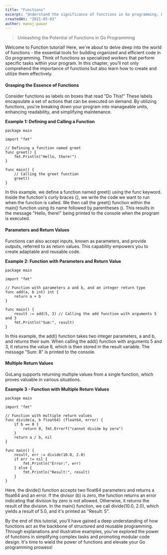 ```yaml
---
title: "Functions"
excerpt: "Understand the significance of functions in Go programming. Learn how to define and use functions to organize and streamline your code."
createdAt: "2021-05-03"
author: manoj-pawar
---
```


> Unleashing the Potential of Functions in Go Programming

Welcome to Function tutorial! Here, we're about to delve deep into the world of functions - the essential tools for building organized and efficient code in Go programming. Think of functions as specialized workers that perform specific tasks within your program. In this chapter, you'll not only comprehend the importance of functions but also learn how to create and utilize them effectively.

#### Grasping the Essence of Functions

Consider functions as labels on boxes that read "Do This!" These labels encapsulate a set of actions that can be executed on demand. By utilizing functions, you're breaking down your program into manageable units, enhancing readability, and simplifying maintenance.

**Example 1: Defining and Calling a Function**

```go[class="line-numbers"]
package main

import "fmt"

// Defining a function named greet
func greet() {
    fmt.Println("Hello, there!")
}

func main() {
    // Calling the greet function
    greet()
}
```

In this example, we define a function named greet() using the func keyword. Inside the function's curly braces {}, we write the code we want to run when the function is called. We then call the greet() function within the main() function using its name followed by parentheses (). This results in the message "Hello, there!" being printed to the console when the program is executed.

#### Parameters and Return Values

Functions can also accept inputs, known as parameters, and provide outputs, referred to as return values. This capability empowers you to create adaptable and reusable code.

**Example 2: Function with Parameters and Return Value**

```go[class="line-numbers"]
package main

import "fmt"

// Function with parameters a and b, and an integer return type
func add(a, b int) int {
    return a + b
}

func main() {
    result := add(5, 3) // Calling the add function with arguments 5 and 3
    fmt.Println("Sum:", result)
}
```

In this example, the add() function takes two integer parameters, a and b, and returns their sum. When calling the add() function with arguments 5 and 3, it returns the value 8, which is then stored in the result variable. The message "Sum: 8" is printed to the console.

#### Multiple Return Values

GoLang supports returning multiple values from a single function, which proves valuable in various situations.

**Example 3 - Function with Multiple Return Values**

```go[class="line-numbers"]
package main

import "fmt"

// Function with multiple return values
func divide(a, b float64) (float64, error) {
    if b == 0 {
        return 0, fmt.Errorf("cannot divide by zero")
    }
    return a / b, nil
}

func main() {
    result, err := divide(10.0, 2.0)
    if err != nil {
        fmt.Println("Error:", err)
    } else {
        fmt.Println("Result:", result)
    }
}
```

Here, the divide() function accepts two float64 parameters and returns a float64 and an error. If the divisor (b) is zero, the function returns an error indicating that division by zero is not allowed. Otherwise, it returns the result of the division. In the main() function, we call divide(10.0, 2.0), which yields a result of 5.0, and it's printed as "Result: 5".

By the end of this tutorial, you'll have gained a deep understanding of how functions act as the backbone of structured and reusable programming. Through explanations and illustrative examples, you've explored the power of functions in simplifying complex tasks and promoting modular code design. It's time to wield the power of functions and elevate your Go programming prowess!
